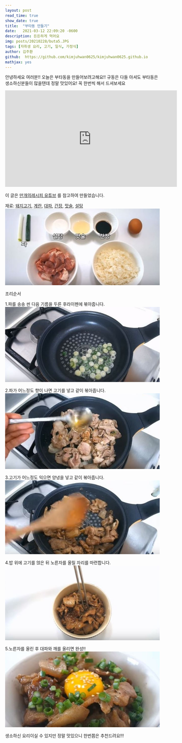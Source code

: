 ```yaml
---
layout: post
read_time: true
show_date: true
title:  "부타동 만들기"
date:   2021-03-12 22:09:20 -0600
description: 든든하게 먹어요
img: posts/20210228/buta5.JPG
tags: [자취생 요리, 고기, 일식, 가정식]
author: 김주환
github:  https://github.com/kimjuhwan0625/kimjuhwan0625.github.io
mathjax: yes
---
```

안녕하세요 여러분!!
오늘은 부타동을 만들어보려고해요!!
규동은 다들 아셔도 부타동은 생소하신분들이 많을탠데 정말 맛있어요!
꼭 한번씩 해서 드셔보세요

<iframe width="560" height="315" src="https://youtu.be/V9zXbJTZ_b4" title="YouTube video player" frameborder="0" allow="accelerometer; autoplay; clipboard-write; encrypted-media; gyroscope; picture-in-picture" allowfullscreen></iframe>

이 글은 [만개의레시피 유튜브](https://youtu.be/V9zXbJTZ_b4) 를 참고하여 만들었습니다. 

재료: [돼지고기](https://www.coupang.com/np/search?component=&q=%EB%8F%BC%EC%A7%80%EA%B3%A0%EA%B8%B0&channel=user), [계란](https://www.coupang.com/vp/products/1524568260?itemId=2615859407&vendorItemId=70606896211&q=%EA%B3%84%EB%9E%80&itemsCount=36&searchId=590eb17a684448d6b2aa010e22d2caea&rank=1), [대파](https://www.coupang.com/vp/products/4697181065?itemId=5911958170&vendorItemId=73210037048&q=%EB%8C%80%ED%8C%8C&itemsCount=36&searchId=3d3d6c5dbc4844139de84e440d8a5fa3&rank=1), [간장](https://www.coupang.com/vp/products/1248788258?itemId=2247147141&vendorItemId=70244556429&q=%EA%B0%84%EC%9E%A5&itemsCount=36&searchId=16f94ae13ff047e0915ed97541f78011&rank=3), [맛술](https://www.coupang.com/vp/products/4975742079?itemId=6614960795&vendorItemId=79485577792&q=%EB%A7%9B%EC%88%A0&itemsCount=36&searchId=aef6d939f8da46dd9c0df4e5c0c54e4d&rank=1), [설탕](https://www.coupang.com/vp/products/2394706?itemId=11019157&vendorItemId=3000136048&pickType=COU_PICK&q=%EC%84%A4%ED%83%95&itemsCount=36&searchId=e6f37f7fbade46338c33fab9260a27be&rank=1) 
![n2](./assets\img\posts\20210228\buta1.JPG)

조리순서

1.파를 송송 썬 다음 기름을 두른 후라이펜에 볶아줍니다.
![n2](./assets\img\posts\20210228\buta2.JPG)

2.파가 어느정도 향이 나면 고기를 넣고 같이 볶아줍니다.
![n3](./assets\img\posts\20210228\buta3.JPG)

3.고기가 어느정도 익으면 양녕을 넣고 같이 볶아줍니다.
![n4](./assets\img\posts\20210228\buta4.JPG)

4.밥 위에 고기를 얹은 뒤 노른자를 올릴 자리를 마련합니다. 
![n5](./assets\img\posts\20210228\buta5.JPG)

5.노른자를 올린 후 대파와 깨를 올리면 완성!!
![n5](./assets\img\posts\20210228\buta6.JPG)

생소하신 요리이실 수 있지만 정말 맛있으니 한번쯤은 추천드려요!!!


